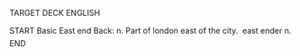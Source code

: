 TARGET DECK
ENGLISH

START
Basic
East end
Back: n. Part of london east of the city.  east ender n.
END
